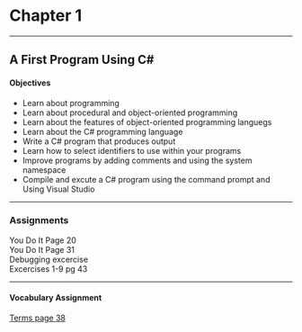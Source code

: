 # Chapter 1
<hr>
<h2>A First Program Using C# </h2>
<h4>Objectives</h4>
<ul> 
<li> Learn about programming </li>
<li> Learn about procedural and object-oriented programming </li>
<li> Learn about the features of object-oriented programming languegs </li>
<li> Learn about the C# programming language </li>
<li> Write a C# program that produces output </li>
<li> Learn how to select identifiers to use within your programs </li>
<li> Improve programs by adding comments and using the system namespace </li>
<li> Compile and excute a C# program using the command prompt and Using Visual Studio
</ul>
<hr>
<h3>Assignments</h3>

You Do It Page 20<br>
You Do It Page 31<br>
Debugging excercise<br>
Excercises 1-9 pg 43<br>
<hr>
<h4>Vocabulary Assignment</h4>
<a href="https://github.com/West-C-Sharp-Class/Chapter-1/blob/master/vocab%20chapter%201%20C%23.txt">Terms page 38</a>
